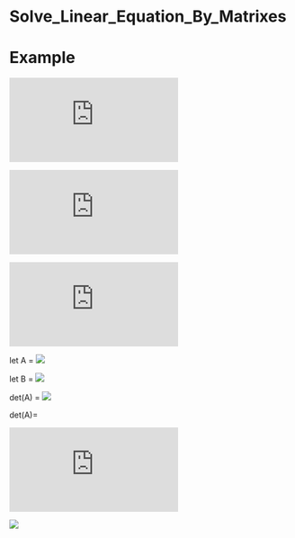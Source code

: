 # Solve_Linear_Equation_By_Matrixes

# Example

![](https://latex.codecogs.com/gif.latex?3x+2y-5z=12)

![](https://latex.codecogs.com/gif.latex?x-3y+2z=-13)

![](https://latex.codecogs.com/gif.latex?5x-y+4z=10)

let A = 
![](https://latex.codecogs.com/gif.latex?\begin{bmatrix}3&2&-5\\\\1&-3&2\\\\5&-1&4\end{bmatrix})

let B = 
![](https://latex.codecogs.com/gif.latex?\begin{bmatrix}12\\\\-13\\\\10\end{bmatrix})

det(A) = 
![](https://latex.codecogs.com/gif.latex?3\times\begin{bmatrix}-3&2\\\\-1&4\end{bmatrix}-2\times\begin{bmatrix}1&2\\\\5&4\end{bmatrix}+5\times\begin{bmatrix}1&-3\\\\5&-1\end{bmatrix})

det(A)=

![](https://latex.codecogs.com/gif.latex?-3((-3)(4)-(2)(-1))-(2)((1)(4)-(2)(5))+(-5)((1)(-1)-(-3)(5))=-88)

![](https://latex.codecogs.com/gif.latex?A^-1=\frac{1}{\bar{A}\bar}\times\begin{bmatrix}\end{bmatrix})
